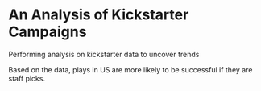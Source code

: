 # An Analysis of Kickstarter Campaigns

Performing analysis on kickstarter data to uncover trends

Based on the data, plays in US are more likely to be successful if they are staff picks. 

